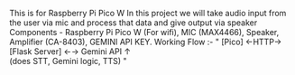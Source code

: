This is for Raspberry Pi Pico W
In this project we will take audio input from the user via mic and process that data and give output via speaker 
Components - Raspberry Pi Pico W (For wifi), MIC (MAX4466), Speaker, Amplifier (CA-8403), GEMINI API KEY.
Working Flow :- " [Pico] ←HTTP→ [Flask Server] ←→ Gemini API 
                                     ↑         
                      (does STT, Gemini logic, TTS) "                      
